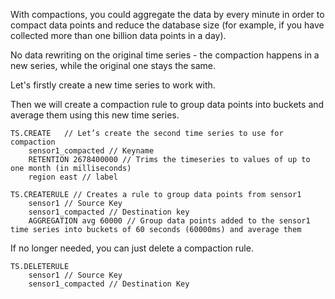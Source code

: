 With compactions, you could aggregate the data by every minute in order to compact data points and reduce the database size (for example, if you have collected more than one billion data points in a day).

No data rewriting on the original time series - the compaction happens in a new series, while the original one stays the same.

Let's firstly create a new time series to work with.

Then we will create a compaction rule to group data points into buckets and average them using this new time series.

```redis Create a compaction rule.
TS.CREATE   // Let’s create the second time series to use for compaction
    sensor1_compacted // Keyname
    RETENTION 2678400000 // Trims the timeseries to values of up to one month (in milliseconds)
    region east // label
 
TS.CREATERULE // Creates a rule to group data points from sensor1
    sensor1 // Source Key
    sensor1_compacted // Destination key
    AGGREGATION avg 60000 // Group data points added to the sensor1 time series into buckets of 60 seconds (60000ms) and average them

```
If no longer needed, you can just delete a compaction rule.

```redis Delete a compaction rule
TS.DELETERULE
    sensor1 // Source Key
    sensor1_compacted // Destination Key
```
